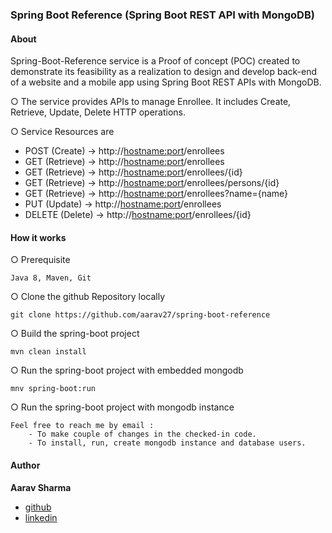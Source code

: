 ### Spring Boot Reference (Spring Boot REST API with MongoDB)

#### About

Spring-Boot-Reference service is a Proof of concept (POC) created to demonstrate its feasibility as a realization to design and develop back-end of a website and a mobile app using Spring Boot REST APIs with MongoDB.

○ The service provides APIs to manage Enrollee. It includes Create, Retrieve, Update, Delete HTTP operations.

○ Service Resources are 

* POST (Create)     -> http://<hostname:port>/enrollees
* GET (Retrieve)    -> http://<hostname:port>/enrollees
* GET (Retrieve)    -> http://<hostname:port>/enrollees/{id}
* GET (Retrieve)    -> http://<hostname:port>/enrollees/persons/{id}
* GET (Retrieve)    -> http://<hostname:port>/enrollees?name={name}
* PUT (Update)      -> http://<hostname:port>/enrollees
* DELETE (Delete)   -> http://<hostname:port>/enrollees/{id}

#### How it works

○ Prerequisite

    Java 8, Maven, Git
    
○ Clone the github Repository locally

    git clone https://github.com/aarav27/spring-boot-reference
    
○ Build the spring-boot project

    mvn clean install

○ Run the spring-boot project with embedded mongodb

    mnv spring-boot:run

○ Run the spring-boot project with mongodb instance

    Feel free to reach me by email :
        - To make couple of changes in the checked-in code.
        - To install, run, create mongodb instance and database users.

#### Author

**Aarav Sharma**

+ [github](https://github.com/aarav27)
+ [linkedin](https://www.linkedin.com/in/aaravsharma927/)



       
        
        
        




    


